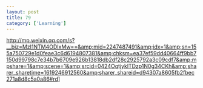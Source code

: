 ```yaml
---
layout: post
title: 79
category: ['Learning']
---
```


http://mp.weixin.qq.com/s?__biz=MzI1NTM4ODIxMw==&amp;mid=2247487491&amp;idx=1&amp;sn=155a750729e1d0feae3c6d6194807381&amp;chksm=ea37ef59dd40664ff9bb7150d99798c7e34b7b6709e926b13818db2df28c2925792a3c09cdf7&amp;mpshare=1&amp;scene=1&amp;srcid=0424OqtjyklTDzp1N0g34CKh&amp;sharer_sharetime=1619246912560&amp;sharer_shareid=d94307a8605fb2fbec271a8d8c5a0a86#rd]



